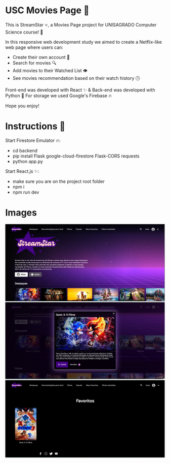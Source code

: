 # USC Movies Page 🎥

This is StreamStar ⭐, a Movies Page project for UNISAGRADO Computer Science course! 🤖

In this responsive web development study we aimed to create a Netflix-like web page where users can:

- Create their own account 👤
- Search for movies 🔍
- Add movies to their Watched List 👁️
- See movies recommendation based on their watch history 🕓

Front-end was developed with React ✨ & Back-end was developed with Python 🐍
For storage we used Google's Firebase 🔥

Hope you enjoy!

# Instructions 📜

Start Firestore Emulator 🔥:

- cd backend
- pip install Flask google-cloud-firestore Flask-CORS requests
- python app.py

Start React.js ✨:

- make sure you are on the project root folder
- npm i
- npm run dev


# Images 
<img src="src\assets\print.png"/>
<img src="src\assets\print2.png"/>
<img src="src\assets\print3.png"/>
